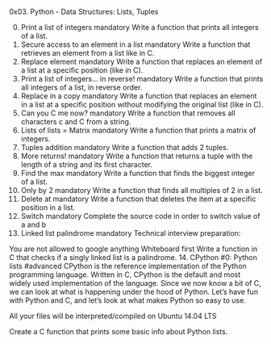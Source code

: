 0x03. Python - Data Structures: Lists, Tuples

0. Print a list of integers
mandatory
Write a function that prints all integers of a list.
1. Secure access to an element in a list
mandatory
Write a function that retrieves an element from a list like in C.
2. Replace element
mandatory
Write a function that replaces an element of a list at a specific position (like in C).
3. Print a list of integers... in reverse!
mandatory
Write a function that prints all integers of a list, in reverse order.
4. Replace in a copy
mandatory
Write a function that replaces an element in a list at a specific position without modifying the original list (like in C).
5. Can you C me now?
mandatory
Write a function that removes all characters c and C from a string.
6. Lists of lists = Matrix
mandatory
Write a function that prints a matrix of integers.
7. Tuples addition
mandatory
Write a function that adds 2 tuples.
8. More returns!
mandatory
Write a function that returns a tuple with the length of a string and its first character.
9. Find the max
mandatory
Write a function that finds the biggest integer of a list.
10. Only by 2
mandatory
Write a function that finds all multiples of 2 in a list.
11. Delete at
mandatory
Write a function that deletes the item at a specific position in a list.
12. Switch
mandatory
Complete the source code in order to switch value of a and b
13. Linked list palindrome
mandatory
Technical interview preparation:

You are not allowed to google anything
Whiteboard first
Write a function in C that checks if a singly linked list is a palindrome.
14. CPython #0: Python lists
#advanced
CPython is the reference implementation of the Python programming language. Written in C, CPython is the default and most widely used implementation of the language.
Since we now know a bit of C, we can look at what is happening under the hood of Python. Let’s have fun with Python and C, and let’s look at what makes Python so easy to use.

All your files will be interpreted/compiled on Ubuntu 14.04 LTS


Create a C function that prints some basic info about Python lists.
